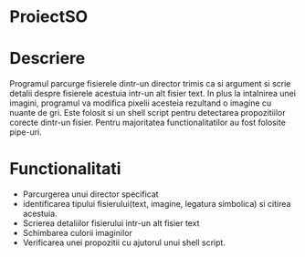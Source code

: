 # ProiectSO

# Descriere
Programul parcurge fisierele dintr-un director trimis ca si argument si scrie detalii despre fisierele acestuia intr-un alt fisier text. In plus la intalnirea unei imagini, programul va modifica pixelii acesteia rezultand o imagine cu nuante de gri. Este folosit si un shell script pentru detectarea propozitiilor corecte dintr-un fisier. Pentru majoritatea functionalitatilor au fost folosite pipe-uri.

# Functionalitati
- Parcurgerea unui director specificat
- identificarea tipului fisierului(text, imagine, legatura simbolica) si citirea acestuia.
- Scrierea detaliilor fisierului intr-un alt fisier text
- Schimbarea culorii imaginilor
- Verificarea unei propozitii cu ajutorul unui shell script.
